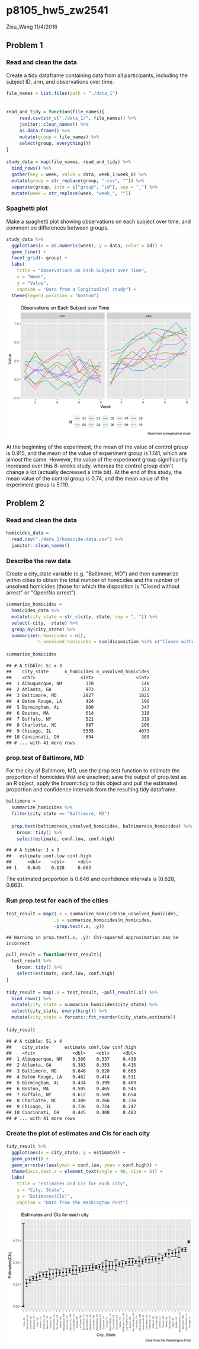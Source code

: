 p8105\_hw5\_zw2541
================
Zixu\_Wang
11/4/2018

Problem 1
---------

### Read and clean the data

Create a tidy dataframe containing data from all participants, including the subject ID, arm, and observations over time.

``` r
file_names = list.files(path = "./data_1")


read_and_tidy = function(file_names){
     read.csv(str_c("./data_1/", file_names)) %>% 
     janitor::clean_names() %>% 
     as.data.frame() %>% 
     mutate(group = file_names) %>% 
     select(group, everything())
}

study_data = map(file_names, read_and_tidy) %>% 
  bind_rows() %>% 
  gather(key = week, value = data, week_1:week_8) %>% 
  mutate(group = str_replace(group, ".csv", "")) %>% 
  separate(group, into = c("group", "id"), sep = "_") %>% 
  mutate(week = str_replace(week, "week_", ""))
```

### Spaghetti plot

Make a spaghetti plot showing observations on each subject over time, and comment on differences between groups.

``` r
study_data %>%
  ggplot(aes(x = as.numeric(week), y = data, color = id)) +
  geom_line() +
  facet_grid(~ group) +
  labs(
    title = "Observations on Each Subject over Time",
    x = "Week",
    y = "Value",
    caption = "Data from a longitudinal study") +
  theme(legend.position = "bottom")
```

![](p8105_hw5_zw2541_files/figure-markdown_github/unnamed-chunk-2-1.png)

At the beginning of the experiment, the mean of the value of control group is 0.915, and the mean of the value of experiment group is 1.141, which are almost the same. However, the value of the experiment group significantly increased over this 8-weeks study, whereas the control group didn't change a lot (actually decreased a little bit). At the end of this study, the mean value of the control group is 0.74, and the mean value of the experiment group is 5.119.

Problem 2
---------

### Read and clean the data

``` r
homicides_data = 
  read.csv("./data_2/homicide-data.csv") %>% 
  janitor::clean_names() 
```

### Describe the raw data

Create a city\_state variable (e.g. "Baltimore, MD") and then summarize within cities to obtain the total number of homicides and the number of unsolved homicides (those for which the disposition is "Closed without arrest" or "Open/No arrest").

``` r
summarize_homicides = 
  homicides_data %>% 
  mutate(city_state = str_c(city, state, sep = ", ")) %>% 
  select(-city, -state) %>% 
  group_by(city_state) %>% 
  summarize(n_homicides = n(),
            n_unsolved_homicides = sum(disposition %in% c("Closed without arrest", "Open/No arrest")))

summarize_homicides
```

    ## # A tibble: 51 x 3
    ##    city_state      n_homicides n_unsolved_homicides
    ##    <chr>                 <int>                <int>
    ##  1 Albuquerque, NM         378                  146
    ##  2 Atlanta, GA             973                  373
    ##  3 Baltimore, MD          2827                 1825
    ##  4 Baton Rouge, LA         424                  196
    ##  5 Birmingham, AL          800                  347
    ##  6 Boston, MA              614                  310
    ##  7 Buffalo, NY             521                  319
    ##  8 Charlotte, NC           687                  206
    ##  9 Chicago, IL            5535                 4073
    ## 10 Cincinnati, OH          694                  309
    ## # ... with 41 more rows

### prop.test of Baltimore, MD

For the city of Baltimore, MD, use the prop.test function to estimate the proportion of homicides that are unsolved; save the output of prop.test as an R object, apply the broom::tidy to this object and pull the estimated proportion and confidence intervals from the resulting tidy dataframe.

``` r
baltimore =
  summarize_homicides %>% 
  filter(city_state == "Baltimore, MD") 

  prop.test(baltimore$n_unsolved_homicides, baltimore$n_homicides) %>% 
    broom::tidy() %>% 
    select(estimate, conf.low, conf.high)
```

    ## # A tibble: 1 x 3
    ##   estimate conf.low conf.high
    ##      <dbl>    <dbl>     <dbl>
    ## 1    0.646    0.628     0.663

The estimated proportion is 0.646 and confidence intervals is (0.628, 0.663).

### Run prop.test for each of the cities

``` r
test_result = map2(.x = summarize_homicides$n_unsolved_homicides, 
                  .y = summarize_homicides$n_homicides, 
                  ~prop.test(.x, .y))
```

    ## Warning in prop.test(.x, .y): Chi-squared approximation may be incorrect

``` r
pull_result = function(test_result){
  test_result %>% 
    broom::tidy() %>% 
    select(estimate, conf.low, conf.high)
}

tidy_result = map(.x = test_result, ~pull_result(.x)) %>% 
  bind_rows() %>% 
  mutate(city_state = summarize_homicides$city_state) %>% 
  select(city_state, everything()) %>% 
  mutate(city_state = forcats::fct_reorder(city_state,estimate))

tidy_result
```

    ## # A tibble: 51 x 4
    ##    city_state      estimate conf.low conf.high
    ##    <fct>              <dbl>    <dbl>     <dbl>
    ##  1 Albuquerque, NM    0.386    0.337     0.438
    ##  2 Atlanta, GA        0.383    0.353     0.415
    ##  3 Baltimore, MD      0.646    0.628     0.663
    ##  4 Baton Rouge, LA    0.462    0.414     0.511
    ##  5 Birmingham, AL     0.434    0.399     0.469
    ##  6 Boston, MA         0.505    0.465     0.545
    ##  7 Buffalo, NY        0.612    0.569     0.654
    ##  8 Charlotte, NC      0.300    0.266     0.336
    ##  9 Chicago, IL        0.736    0.724     0.747
    ## 10 Cincinnati, OH     0.445    0.408     0.483
    ## # ... with 41 more rows

### Create the plot of estimates and CIs for each city

``` r
tidy_result %>% 
  ggplot(aes(x = city_state, y = estimate)) + 
  geom_point() +
  geom_errorbar(aes(ymin = conf.low, ymax = conf.high)) +
  theme(axis.text.x = element_text(angle = 90, size = 6)) +
  labs(
    title = "Estimates and CIs for each city",
    x = "City, State",
    y = "Estimates(CIs)",
    caption = "Data from the Washington Post")
```

![](p8105_hw5_zw2541_files/figure-markdown_github/unnamed-chunk-7-1.png)
